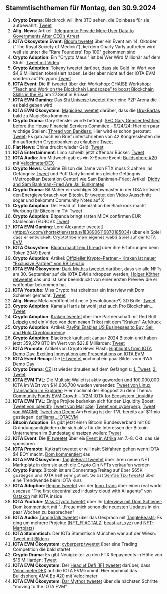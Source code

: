## Stammtischthemen für Montag, den 30.9.2024

1. **Crypto Drama**: Blackrock will ihre BTC sehen, die Coinbase für sie aufbewahrt: [Tweet](https://x.com/SimplyBitcoinTV/status/1838243016437571669)
2. **Allg. News**: Artikel: [Telegram to Provide More User Data to Governments After CEO’s Arrest](https://www.coindesk.com/policy/2024/09/23/telegram-to-provide-more-user-data-to-government-after-ceos-arrest/?utm_campaign=coindesk_main&utm_content=editorial&utm_term=organic&utm_medium=social&utm_source=twitter)
3. **IOTA Ökosystem Event**: [Bloom tweetet](https://x.com/bloomwalletio/status/1838538034654097706) über ein Event am 14. Oktober ("The Royal Society of Medicin"), bei dem Charly Varly auftreten wird weil sie unter die "Rare Founders' Top 100" gekommen sind
4. **Crypto Adoption**: Ein "Crypto Mausi" ist bei Wer Wird Millionär auf dem Stuhl: [Tweet mit Video](https://x.com/MarkusTurm/status/1838537963011023142)
5. **Crypto Adoption**: [Tokeny tweetet](https://x.com/TokenySolutions/status/1838552712624984555) darüber, dass sie Gold im Wert von $4,6 Milliarden tokenisiert haben. Leider aber nicht auf der IOTA EVM sondern auf Polygon: [Tweet](https://x.com/neumis4/status/1838865550585340188)
6. **IOTA Event**: Die [IF tweetet](https://x.com/iota/status/1838564046993309768) über den Workshop: [CHAISE Workshop: “Teach and Work on the Blockchain Landscape” to boost Blockchain Skills in the EU](https://chaise-blockchainskills.eu/teach-and-work-on-the-blockchain-landscape/) am 27.Sept in Brüssel
7. **IOTA EVM Gaming**: Das [Shi Universe tweetet](https://x.com/Shiuniverse/status/1838837213045326313) über eine P2P Arena die es bald geben wird
8. **IOTA EVM Ökosystem**: [MagicSea tweetet](https://x.com/MagicSeaDEX/status/1838805631471591425) darüber, dass die [UrukBartas](https://x.com/UrukBartas) bald zu MagicSea kommen
9. **Crypto Drama**: Gary Gensler wurde befragt: [SEC Gary Gensler testified before the House Financial Services Commitee - 9/24/24](https://www.youtube.com/watch?v=prVRVeYissQ); Hier ein paar wichtige Stellen: [Thread von Bankless](https://x.com/BanklessHQ/status/1838602054115512769); Hier wird er schön gerostet: [Tweet](https://x.com/DegenerateNews/status/1838612318302712109); Es gab auch ein Brief unterschrieben von 42 Kongressleuten die ihn auffordern Cryptobanken zu erlauben: [Tweet](https://x.com/BTC_Archive/status/1838608082726748539)
10. **Fiat News**: China druckt wieder Geld: [Tweet](https://x.com/RadarHits/status/1838550101100282013)
11. **IOTA Entertainment**: Limo schreibt jetzt offenbar Bücker: [Tweet](https://x.com/42_paradox/status/1838653759884263558)
12. **IOTA Audio**: Am Mittwoch gab es ein X-Space Event: [Buildsphere #20](https://x.com/i/spaces/1BdGYEXmOAQGX/peek) mit [VelocimeterDEX](https://x.com/VelocimeterDEX)
13. **Crypto News**: Caroline Ellison die Dame von FTX muss 2 Jahren ins Gefängnis: [Tweet](https://x.com/wallstreetbets/status/1838676401093833080) und Puff Dady kommt ins gleiche Gefängnis (Metropolitan Detention Center) wie Sam Bankman-Fried; Artikel: [Diddy and Sam Bankman-Fried Are Jail Bunkmates](https://www.curbed.com/article/p-diddy-sam-bankman-fried-sbf-roomates-new-york-federal-jail-metropolitan-detention-center.html?utm_medium=s1&utm_source=tw&utm_campaign=nym)
14. **Crypto Drama**: Bil Maher ein wichtiger Showmaster in der USA kritisiert den Energieverbrauch von Bitcoin. [Er tweetet](https://x.com/billmaher/status/1838646493118632340) den Video Ausschnitt sogar und bekommt Community Notes auf X
15. **Crypto Adoption**: Der Head of Tokenization bei Blackrock macht Werbung für Bitcoin im TV: [Tweet](https://x.com/BitcoinMagazine/status/1838865008555602079)
16. **Crypto Adoption**: Bitpanda bringt ersten MICA confirmen EUR Stablecoin (EURCV): [Tweet](https://x.com/Bitpanda/status/1838903653836390862)
17. **IOTA EVM Gaming**: Lord Alexander tweetet](https://x.com/shortaktien/status/1838906116870185034) über ein Spiel dass er entwickelt: [Cryptotribe mein eigenes web3 Spiel auf der IOTA EVM](https://shortaktien.de/notes/cryptotribe-web3-iota-evm)
18. **IOTA Ökosystem**: [Bloom macht ein Thread](https://x.com/bloomwalletio/status/1838939030177857775) über ihre Erfahrungen beim Token 2049 Event
19. **Crypto Adoption**: Artikel: [Offizieller Krypto-Partner - Kraken ist neuer “Exclusive Partner” von RB Leipzig](https://www.btc-echo.de/schlagzeilen/kraken-ist-neuer-exclusive-partner-von-rb-leipzig-192394/)
20. **IOTA EVM Ökosystem**: [Dark Mythos tweetet](https://x.com/DarkMythosIOTA/status/1839205351457013812) darüber, dass sie alle NFTs am 30. September auf die IOTA EVM airdroppen werden; [Holger Köther retweetet](https://x.com/HolgerKoether/status/1839442505554960558) das und ist sehr beeindruckt von einer ersten Preview die er woffenbar bekommen hat
21. **IOTA Youtube**: Miss Crypto hat scheinbar ein Interview mit Dom Schiener gemacht: [Tweet](https://x.com/MissCryptoGER/status/1838982624595063136)
22. **Allg. News**: Meta veröffentlicht neue (revolutionäre?) 3D Brille: [Tweet](https://x.com/RihardJarc/status/1839014234266755473)
23. **Crypto Adoption**: Kamala Harris ist wohl jetzt auch Pro Blockchain... [Tweet](https://x.com/coinbureau/status/1839118945082814968)
24. **Crypto Adoption**: [Kraken tweetet](https://x.com/krakenfx/status/1838881162472657065) über ihre Partnerschaft mit Red Bull Leipzig und ein Video von dem neuen Trikot mit dem "Kraken" Aufdruck
25. **Crypto Adoption**: Artikel: [PayPal Enables US Businesses to Buy, Sell, and Hold Cryptocurrency](https://watcher.guru/news/paypal-enables-us-businesses-to-buy-sell-and-hold-cryptocurrency)
26. **Crypto Adoption**: Blackrock kauft seit Januar 2024 Bitcoin und haben jetzt 359,279 BTC im Wert von $22.8 Milliarden: [Tweet](https://x.com/BitcoinMagazine/status/1838948831280410789)
27. **IOTA Promote**: Artikel von Crypto News Flash: [Highlights from IOTA Demo Day: Exciting Innovations and Presentations on IOTA EVM](https://www.crypto-news-flash.com/highlights-from-iota-demo-day-exciting-innovations-and-presentations-on-iota-evm/)
28. **IOTA Event Recap**: Die [IF tweetet](https://x.com/iota/status/1839258677074612606) nochmal ein paar Bilder vom RWA Demo Day
29. **Crypto Drama**: [CZ](https://x.com/cz_binance) ist wieder draußen auf dem Gefängnis: [1. Tweet](https://x.com/cz_binance/status/1839861237850497271); [2. Tweet](https://x.com/cz_binance/status/1840265403882152232)
30. **IOTA EVM TVL**: Die Multisig Wallet ist aktiv geworden und 100,000,000 IOTA im WErt von $14,606,700 wurden versendet: [Tweet von Linux](https://x.com/LinusNaumann/status/1839276145230872896); [Transaction im Explorer](https://explorer.evm.iota.org/tx/0x446495eaf407ba9c607187d198639159ae05751fcdd87dfbb63a6580ebd6691f?tab=index); Hier nochmal der Blogpost zu dem Thema: [Community Funds EVM Growth - 172M IOTA for Ecosystem Liquidity](https://blog.iota.org/community-funds-evm-growth/)
31. **IOTA EVM TVL**: Einige Projkte bedanken sich für den Liquidity Boost: [Tweet von iolendfi](https://x.com/iolendfi/status/1839371255750983883); [Tweet von MagicSe](https://x.com/MagicSeaDEX/status/1839417310031016033); [Tweet von cyberperp](https://x.com/cyberperp/status/1839300636762058981); [Tweet von WAGMI](https://x.com/PopsicleFinance/status/1839631354457149897); [Tweet von Deepr]()   Am Freitag ist der TVL bereits auf $11mio gestiegen: [defillama...IOTAEVM](https://defillama.com/chain/IOTA%20EVM)
32. **Bitcoin Adoption**: Es gibt jetzt einen Bitcoin Bundesverband mit 60 Gründungsmitgliedern die sich  aktiv für die Interessen der Bitcoin-Unternehmen im Bundestag einsetzen wollen: [Tweet](https://x.com/LarsBitcoinBW/status/1839360266456420778)
33. **IOTA Event**: Die [IF tweetet](https://x.com/iota/status/1839288824536445320) über ein [Event in Afrika](https://x.com/iota/status/1839288824536445320) am 7.-8. Okt. das sie sponsoren
34. **IOTA Promote**: [Kutkraft tweetet](https://x.com/kutkraft/status/1839285184178598006) er will nakt Skifahren gehen wenn IOTA $4 EOY macht. [Dom kommentiert](https://x.com/DomSchiener/status/1839287968630259884) das
35. **IOTA EVM Ökosystem**: [TangleBeast tweetet](https://x.com/tanglebeasts/status/1839274498140381429) über ihren neuen NFT Marktplatz in dem sie auch die [Crypto Gin](https://x.com/Crypto_Gin21) NFTs verkaufen werden
36. **Crypto Pump**: Bitcoin ist am Donnerstag/Freitag auf über $65K gestiegen und IOTA hält sehr gut mit. Selbst [Senfda Tzu tweetet](https://x.com/SenfdaTzu/status/1839349240444928310) über eine Trendwende beim IOTA Kurs
37. **IOTA Adoption**: [Regine tweetet](https://x.com/Energine/status/1839568779199574332) von der [Inno Trans](https://x.com/InnoTrans) über einen real world usecase "The first decentralized industry cloud with AI agents" von [Ostakon](https://ostakon.de/) mit IOTA inside
38. **IOTA Youtube**: [Miss Crypto tweetet](https://x.com/MissCryptoGER/status/1840455778550812835) über ihr [Interview mit Dom Schiener](https://youtu.be/JkjDao0TIis); Dom [kommentiert](https://x.com/DomSchiener/status/1840474299821346827) mit "...Freue mich schon die neuesten Updates in ein paar Wochen zu besprechen"
39. **IOTA Audio**: [TangleTalk tweetet](https://x.com/tangle_talk/status/1840259745233412401) über das Gespräch mit [TangleBeasts](https://x.com/tanglebeasts); Es ging um mehrere Projekte ([NFT_FRACTALZ](https://x.com/NFT_FRACTALZ); [beast-art.xyz](https://beast-art.xyz/)) und [NFT-Martplatz](https://x.com/tanglebeasts/status/1838864470388396376))
40. **IOTA Stammtisch**: Der IOTa Stammtisch München war auf der Wiesn: [Tweet mit Bildern](https://x.com/IotaMunchen/status/1839990728371360143)
41. **IOTA EVM Ökosystem**: [cyberperp tweetet](https://x.com/cyberperp/status/1840354705614032902) über eine Trading Competition die bald startet
42. **Crypto Drama**: Es gibt Neuigkeiten zu den FTX Repayments in Höhe von $16 Milliarden: [Tweet](https://x.com/cryptomanran/status/1840415403933360283)
43. **IOTA EVM Ökosystem**: Der [Head of Defi [IF] tweetet](https://x.com/0xSouvlaki/status/1839990692837294303) darüber, dass [VelocimeterDEX](https://x.com/VelocimeterDEX) auf die IOTA EVM kommt. Hier nochmal das [Buildsphere AMA Ep #20 mit Velocimeter]()
44. **IOTA EVM Ökosystem**: [Dar Mythos tweetet](https://x.com/DarkMythosIOTA/status/1840638784607519039) über die nächsten Schritte "moving to the IOTA EVM"
